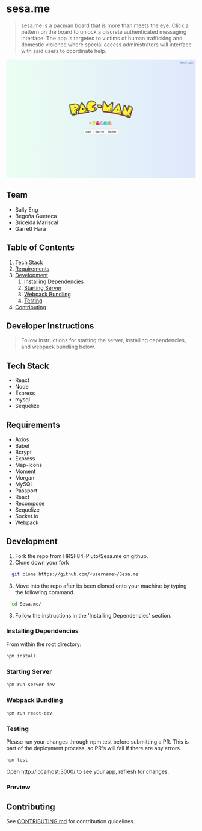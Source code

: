# sesa.me

> sesa.me is a pacman board that is more than meets the eye. Click a pattern on the board to unlock a discrete authenticated messaging interface. The app is targeted to victims of human trafficking and domestic violence where special access administrators will interface with said users to coordinate help.


![Main Page](https://github.com/sallyyeng/Sesa.me/blob/master/pacman.png)

## Team

  - Sally Eng
  - Begoña Guereca
  - Briceida Mariscal
  - Garrett Hara

## Table of Contents

1. [Tech Stack](#tech-stack)
1. [Requirements](#requirements)
1. [Development](#development)
    1. [Installing Dependencies](#installing-dependencies)
    1. [Starting Server](#starting-server)
    1. [Webpack Bundling](#webpack-bundling)
    1. [Testing](#testing)
1. [Contributing](#contributing)

## Developer Instructions
> Follow instructions for starting the server, installing dependencies, and webpack bundling below.

## Tech Stack
- React
- Node
- Express
- mysql
- Sequelize

## Requirements

- Axios
- Babel
- Bcrypt
- Express
- Map-Icons
- Moment
- Morgan
- MySQL
- Passport
- React
- Recompose
- Sequelize
- Socket.io
- Webpack

## Development

1. Fork the repo from HRSF84-Pluto/Sesa.me on github.
2. Clone down your fork
  ```sh
    git clone https://github.com/<username>/Sesa.me
  ```
3. Move into the repo after its been cloned onto your machine by typing the following command.
  ```sh
    cd Sesa.me/
  ```
3. Follow the instructions in the 'Installing Dependencies' section.

### Installing Dependencies

From within the root directory:

```sh
npm install
```

### Starting Server

```sh
npm run server-dev
```

### Webpack Bundling

```sh
npm run react-dev
```

### Testing

Please run your changes through npm test before submitting a PR. This is part of the deployment process, so PR's will fail if there are any errors.

```sh
npm test
```

Open [http://localhost:3000/](http://localhost:3000/) to see your app, refresh for changes.

### Preview
<!--

![Main View](https://i.imgur.com/jyyspMW.png)
![Sign Up](https://i.imgur.com/LkY9R0B.png)
![User Submit Message](https://i.imgur.com/kArSy6o.png)
![User View Correspondence](https://i.imgur.com/wMOVNHE.png?1)
![Admin Inbox](https://i.imgur.com/Hyt263z.png) -->


## Contributing

See [CONTRIBUTING.md](CONTRIBUTING.md) for contribution guidelines.
